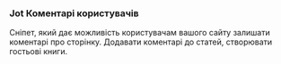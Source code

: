 
<meta http-equiv="Content-Type" content="text/html; charset=utf-8">
<h3>Jot Коментарі користувачів </h3>
Сніпет, який дає можливість користувачам вашого сайту залишати коментарі про сторінку. Додавати коментарі до статей, створювати гостьові книги.
